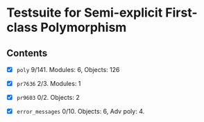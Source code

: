 # Testsuite for Semi-explicit First-class Polymorphism

## Contents
- [x] `poly` 9/141. Modules: 6, Objects: 126
- [x] `pr7636` 2/3. Modules: 1
- [x] `pr9603` 0/2. Objects: 2
- [x] `error_messages` 0/10. Objects: 6, Adv poly: 4. 


